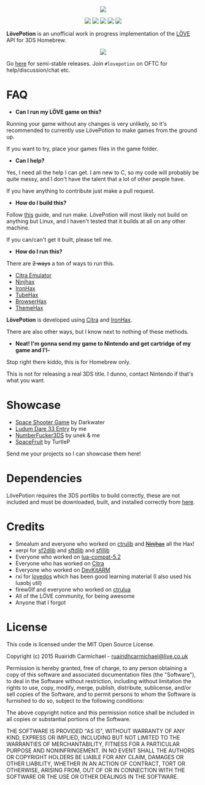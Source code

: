 <p align="center">
	<img src="http://i.imgur.com/uJQNDys.png"/>
</p>

<p align="center">
	<img src="https://img.shields.io/badge/license-MIT-blue.svg?style=flat-square"/>
	<img src="https://img.shields.io/github/stars/VideahGams/LovePotion.svg?style=flat-square"/>
	<img src="https://img.shields.io/github/forks/VideahGams/LovePotion.svg?style=flat-square"/>
	<img src="https://img.shields.io/github/issues/VideahGams/LovePotion.svg?style=flat-square"/>
	<img src="https://img.shields.io/travis/VideahGams/LovePotion.svg?style=flat-square"/>
</p>

**LövePotion** is an unofficial work in progress implementation of the [LÖVE](https://love2d.org/) API for 3DS Homebrew.

<p align="center">
	<img src="http://i.imgur.com/G9QjjjN.png"/>
</p>

Go [here](https://github.com/VideahGams/LovePotion/releases) for semi-stable releases. Join `#lovepotion` on OFTC for help/discussion/chat etc.

# FAQ

* **Can I run my LÖVE game on this?**

Running your game without any changes is very unlikely, so it's recommended to currently use LövePotion to make games from the ground up.

If you want to try, place your games files in the game folder.

* **Can I help?**

Yes, I need all the help I can get. I am new to C, so my code will probably be quite messy, and I don't have the talent that a lot of other people have. 

If you have anything to contribute just make a pull request.

* **How do I build this?**

Follow [this](http://3dbrew.org/wiki/Setting_up_Development_Environment) guide, and run make.
LövePotion will most likely not build on anything but Linux, and I haven't tested that it builds at all on any other machine.

If you can/can't get it built, please tell me.

* **How do I run this?**

There are ~~2 ways~~ a ton of ways to run this.
 * [Citra Emulator](http://citra-emu.org)
 * [Ninjhax](http://smealum.net/ninjhax)
 * [IronHax](http://smealum.github.io/3ds)
 * [TubeHax](http://smealum.github.io/3ds/)
 * [BrowserHax](http://smealum.github.io/3ds/)
 * [ThemeHax](http://smealum.github.io/3ds/)

**LövePotion** is developed using [Citra](http://citra-emu.org/) and [IronHax](http://smealum.github.io/3ds/).

There are also other ways, but I know next to nothing of these methods.

* **Neat! I'm gonna send my game to Nintendo and get cartridge of my game and I'l-**

Stop right there kiddo, this is for Homebrew only.

This is not for releasing a real 3DS title. I dunno, contact Nintendo if that's what you want.

# Showcase

 * [Space Shooter Game](http://novaember.com/s/8f9453/FIrGGQ.mp4) by Darkwater
 * [Ludum Dare 33 Entry](http://ludumdare.com/compo/ludum-dare-33/?action=preview&uid=31436) by me
 * [NumberFucker3DS](https://github.com/VideahGams/NumberFucker3DS) by unek & me
 * [SpaceFruit](https://gbatemp.net/threads/release-space-fruit.399088/) by TurtleP

Send me your projects so I can showcase them here!

# Dependencies

LövePotion requires the 3DS portlibs to build correctly, these are not included and must be downloaded, built, and installed correctly from [here](https://github.com/xerpi/3ds_portlibs).

# Credits

 * Smealum and everyone who worked on [ctrulib](https://github.com/smealum/ctrulib) and ~~[Ninjhax](http://smealum.net/ninjhax)~~ all the Hax!
 * xerpi for [sf2dlib](https://github.com/xerpi/sf2dlib) and [sftdlib](https://github.com/xerpi/sftdlib) and [sfillib](https://githubcom/xerpi/sfillib)
 * Everyone who worked on [lua-compat-5.2](https://github.com/keplerproject/lua-compat-5.2)
 * Everyone who has worked on [Citra](http://citra-emu.org/)
 * Everyone who worked on [DevKitARM](http://devkitpro.org/)
 * rxi for [lovedos](https://github.com/rxi/lovedos) which has been good learning material (I also used his luaobj util)
 * firew0lf and everyone who worked on [ctrulua](https://github.com/Firew0lf/ctruLua)
 * All of the LÖVE community, for being awesome
 * Anyone that I forgot
 

# License

This code is licensed under the MIT Open Source License.

Copyright (c) 2015 Ruairidh Carmichael - ruairidhcarmichael@live.co.uk

Permission is hereby granted, free of charge, to any person obtaining a copy
of this software and associated documentation files (the "Software"), to deal
in the Software without restriction, including without limitation the rights
to use, copy, modify, merge, publish, distribute, sublicense, and/or sell
copies of the Software, and to permit persons to whom the Software is
furnished to do so, subject to the following conditions:

The above copyright notice and this permission notice shall be included in
all copies or substantial portions of the Software.

THE SOFTWARE IS PROVIDED "AS IS", WITHOUT WARRANTY OF ANY KIND, EXPRESS OR
IMPLIED, INCLUDING BUT NOT LIMITED TO THE WARRANTIES OF MERCHANTABILITY,
FITNESS FOR A PARTICULAR PURPOSE AND NONINFRINGEMENT. IN NO EVENT SHALL THE
AUTHORS OR COPYRIGHT HOLDERS BE LIABLE FOR ANY CLAIM, DAMAGES OR OTHER
LIABILITY, WHETHER IN AN ACTION OF CONTRACT, TORT OR OTHERWISE, ARISING FROM,
OUT OF OR IN CONNECTION WITH THE SOFTWARE OR THE USE OR OTHER DEALINGS IN
THE SOFTWARE.
